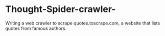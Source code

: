 # Thought-Spider-crawler-
Writing a web crawler to scrape quotes.toscrape.com, a website that lists quotes from famous authors.
